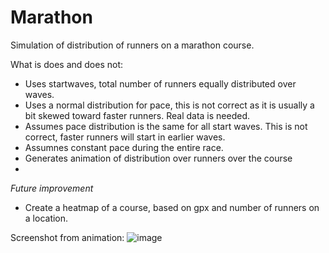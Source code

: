 # Marathon
Simulation of distribution of runners on a marathon course.

What is does and does not:
- Uses startwaves, total number of runners equally distributed over waves.
- Uses a normal distribution for pace, this is not correct as it is usually a bit skewed toward faster runners. Real data is needed.
- Assumes pace distribution is the same for all start waves. This is not correct, faster runners will start in earlier waves.
- Assumnes constant pace during the entire race.
- Generates animation of distribution over runners over the course
- 
_Future improvement_
- Create a heatmap of a course, based on gpx and number of runners on a location.

Screenshot from animation:
![image](https://github.com/user-attachments/assets/a6059428-960b-4ee8-9cd6-e2f3ceae6930)




